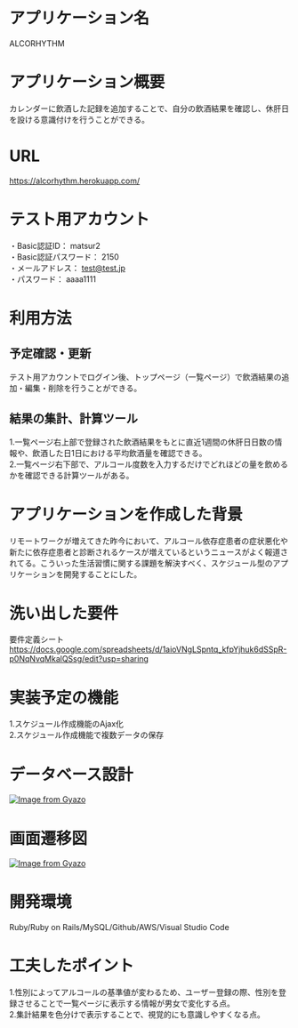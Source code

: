 # アプリケーション名
ALCORHYTHM

# アプリケーション概要
カレンダーに飲酒した記録を追加することで、自分の飲酒結果を確認し、休肝日を設ける意識付けを行うことができる。

# URL
https://alcorhythm.herokuapp.com/

# テスト用アカウント
・Basic認証ID： matsur2  
・Basic認証パスワード： 2150  
・メールアドレス：  test@test.jp  
・パスワード：  aaaa1111

# 利用方法


## 予定確認・更新
テスト用アカウントでログイン後、トップページ（一覧ページ）で飲酒結果の追加・編集・削除を行うことができる。  

## 結果の集計、計算ツール
1.一覧ページ右上部で登録された飲酒結果をもとに直近1週間の休肝日日数の情報や、飲酒した日1日における平均飲酒量を確認できる。  
2.一覧ページ右下部で、アルコール度数を入力するだけでどれほどの量を飲めるかを確認できる計算ツールがある。


# アプリケーションを作成した背景  
リモートワークが増えてきた昨今において、アルコール依存症患者の症状悪化や新たに依存症患者と診断されるケースが増えているというニュースがよく報道されてる。こういった生活習慣に関する課題を解決すべく、スケジュール型のアプリケーションを開発することにした。
# 洗い出した要件  
要件定義シート  
https://docs.google.com/spreadsheets/d/1aioVNgLSpntq_kfpYjhuk6dSSpR-p0NqNvqMkalQSsg/edit?usp=sharing 
# 実装予定の機能  
1.スケジュール作成機能のAjax化  
2.スケジュール作成機能で複数データの保存
# データベース設計  
[![Image from Gyazo](https://i.gyazo.com/985d57312be4bea6f3a66c7ac3795aa9.png)](https://gyazo.com/985d57312be4bea6f3a66c7ac3795aa9)
# 画面遷移図  
[![Image from Gyazo](https://i.gyazo.com/81fbfba9e30e2bc43c4ce35070b7d3ee.png)](https://gyazo.com/81fbfba9e30e2bc43c4ce35070b7d3ee)
# 開発環境  
Ruby/Ruby on Rails/MySQL/Github/AWS/Visual Studio Code

# 工夫したポイント  
1.性別によってアルコールの基準値が変わるため、ユーザー登録の際、性別を登録させることで一覧ページに表示する情報が男女で変化する点。  
2.集計結果を色分けで表示することで、視覚的にも意識しやすくなる点。



